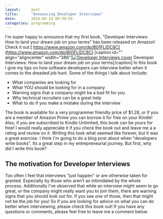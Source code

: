 ```yaml
---
layout:     post
title:      "Announcing Developer Interviews"
date:       2016-05-23 09:59:54
categories: programming
---
```

I'm super happy to announce that my first book, "Developer Interviews: How to land your dream job on your terms" has been released on Amazon! Check it out:[ https://www.amazon.com/dp/B01FLIDC8C](https://www.amazon.com/dp/B01FLIDC8C) [caption id="" align="aligncenter" width="386"][![Developer Interviews cover](https://images-na.ssl-images-amazon.com/images/I/51kEElcFdGL._SX384_BO1,204,203,200_.jpg)](https://www.amazon.com/dp/B01FLIDC8C) Developer Interviews: How to land your dream job on your terms[/caption] In this book I give my tips on how software developers can interview better when it comes to the dreaded job hunt. Some of the things I talk about include: 

  * What companies are looking for
  * What YOU should be looking for in a company
  * Warning signs that a company might be a bad fit for you
  * Why technical recruiters can be a great help
  * What to do if you make a mistake during the interview

The book is available for a very programmer friendly price of $1.28, or if you are a member of Amazon Prime you can borrow it for free on your Kindle! Also, if you are subscribed to Kindle Unlimited, this book can be yours for free! I would really appreciate it if you check the book out and leave me a a rating and review on it. Writing this took what seemed like forever, but it was a great exercise. I think I'm going to do a blog post about when "developers write books". Its a great step in my entrepreneurial journey. But first, why did I write this book? 

## The motivation for Developer Interviews

Too often I feel that interviews "just happen" or are otherwise taken for granted. Especially by those who aren't as intimidated by the whole process. Additionally I've observed that while an interview might seem to go great, or the company might really want you to join them, there are warning signs that you should look out for. If you see one of those, then that might not be the job for you! So if you are looking for advice on what you can do better when interviewing, please check this book out! If you have any questions or comments, please feel free to leave me a comment below.
